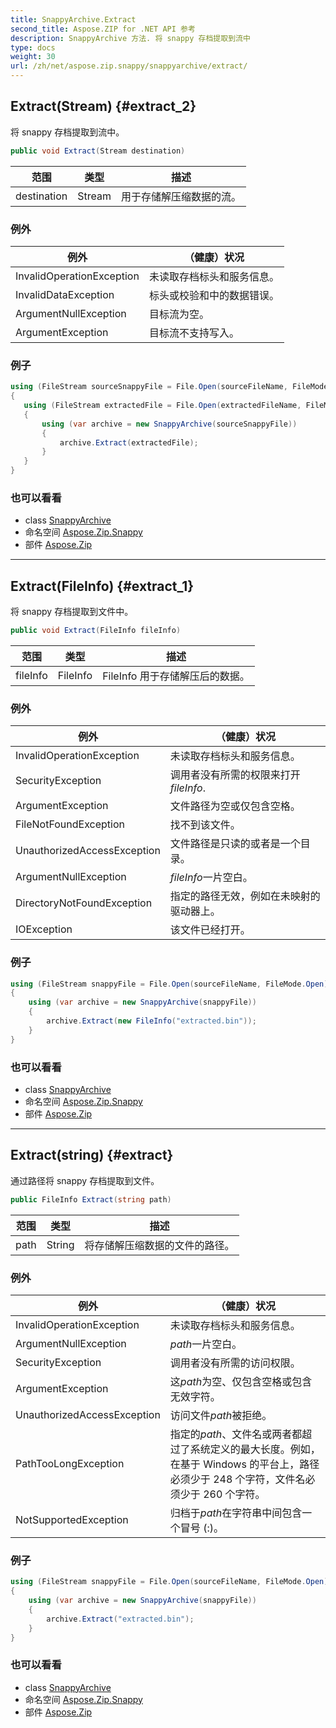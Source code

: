 ```yaml
---
title: SnappyArchive.Extract
second_title: Aspose.ZIP for .NET API 参考
description: SnappyArchive 方法. 将 snappy 存档提取到流中
type: docs
weight: 30
url: /zh/net/aspose.zip.snappy/snappyarchive/extract/
---
```

## Extract(Stream) {#extract_2}

将 snappy 存档提取到流中。

```csharp
public void Extract(Stream destination)
```

| 范围 | 类型 | 描述 |
| --- | --- | --- |
| destination | Stream | 用于存储解压缩数据的流。 |

### 例外

| 例外 | （健康）状况 |
| --- | --- |
| InvalidOperationException | 未读取存档标头和服务信息。 |
| InvalidDataException | 标头或校验和中的数据错误。 |
| ArgumentNullException | 目标流为空。 |
| ArgumentException | 目标流不支持写入。 |

### 例子

```csharp
using (FileStream sourceSnappyFile = File.Open(sourceFileName, FileMode.Open))
{
   using (FileStream extractedFile = File.Open(extractedFileName, FileMode.Create))
   {
       using (var archive = new SnappyArchive(sourceSnappyFile))
       {
           archive.Extract(extractedFile);
       }
   }
}
```

### 也可以看看

* class [SnappyArchive](../)
* 命名空间 [Aspose.Zip.Snappy](../../snappyarchive/)
* 部件 [Aspose.Zip](../../../)

---

## Extract(FileInfo) {#extract_1}

将 snappy 存档提取到文件中。

```csharp
public void Extract(FileInfo fileInfo)
```

| 范围 | 类型 | 描述 |
| --- | --- | --- |
| fileInfo | FileInfo | FileInfo 用于存储解压后的数据。 |

### 例外

| 例外 | （健康）状况 |
| --- | --- |
| InvalidOperationException | 未读取存档标头和服务信息。 |
| SecurityException | 调用者没有所需的权限来打开*fileInfo*. |
| ArgumentException | 文件路径为空或仅包含空格。 |
| FileNotFoundException | 找不到该文件。 |
| UnauthorizedAccessException | 文件路径是只读的或者是一个目录。 |
| ArgumentNullException | *fileInfo*一片空白。 |
| DirectoryNotFoundException | 指定的路径无效，例如在未映射的驱动器上。 |
| IOException | 该文件已经打开。 |

### 例子

```csharp
using (FileStream snappyFile = File.Open(sourceFileName, FileMode.Open))
{
    using (var archive = new SnappyArchive(snappyFile))
    {
        archive.Extract(new FileInfo("extracted.bin"));
    }
}
```

### 也可以看看

* class [SnappyArchive](../)
* 命名空间 [Aspose.Zip.Snappy](../../snappyarchive/)
* 部件 [Aspose.Zip](../../../)

---

## Extract(string) {#extract}

通过路径将 snappy 存档提取到文件。

```csharp
public FileInfo Extract(string path)
```

| 范围 | 类型 | 描述 |
| --- | --- | --- |
| path | String | 将存储解压缩数据的文件的路径。 |

### 例外

| 例外 | （健康）状况 |
| --- | --- |
| InvalidOperationException | 未读取存档标头和服务信息。 |
| ArgumentNullException | *path*一片空白。 |
| SecurityException | 调用者没有所需的访问权限。 |
| ArgumentException | 这*path*为空、仅包含空格或包含无效字符。 |
| UnauthorizedAccessException | 访问文件*path*被拒绝。 |
| PathTooLongException | 指定的*path*、文件名或两者都超过了系统定义的最大长度。例如，在基于 Windows 的平台上，路径必须少于 248 个字符，文件名必须少于 260 个字符。 |
| NotSupportedException | 归档于*path*在字符串中间包含一个冒号 (:)。 |

### 例子

```csharp
using (FileStream snappyFile = File.Open(sourceFileName, FileMode.Open))
{
    using (var archive = new SnappyArchive(snappyFile))
    {
        archive.Extract("extracted.bin");
    }
}
```

### 也可以看看

* class [SnappyArchive](../)
* 命名空间 [Aspose.Zip.Snappy](../../snappyarchive/)
* 部件 [Aspose.Zip](../../../)


